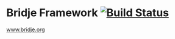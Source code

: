 # Bridje Framework [![Build Status](https://travis-ci.org/bridje/bridje-framework.svg?branch=master)](https://travis-ci.org/bridje/bridje-framework)
www.bridje.org
